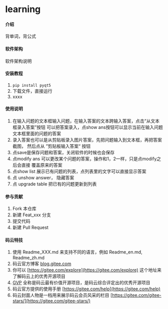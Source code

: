 # learning

#### 介绍
背单词，背公式

#### 软件架构
软件架构说明


#### 安装教程

1.  `pip install pyqt5`
2.  下载文件，直接运行
3.  xxxx

#### 使用说明

1.  在输入问题的文本框输入问题，在输入答案的文本跨输入答案，点击“从文本框录入答案”按钮
可以把答案录入，点show ans按钮可以显示当前在输入问题文本框里面的问题的答案
2.  录入答案也可以是从剪贴板录入图片答案，先把问题输入到文本框，再把答案截图，
然后点从 ”剪贴板输入答案“ 按钮
3.  点save是保存问题和答案，关闭软件的时候也会保存
4. 点modify ans 可以更改某个问题的答案，操作和1，2一样，只是点modify之后会直接
覆盖原来的答案
5. 点show list 展示已有问题的列表，点列表里的文字可以直接显示答案
6. 点 unshow answer， 隐藏答案
7. 点 upgrade table 把已有的问题更新到列表

#### 参与贡献

1.  Fork 本仓库
2.  新建 Feat_xxx 分支
3.  提交代码
4.  新建 Pull Request


#### 码云特技

1.  使用 Readme\_XXX.md 来支持不同的语言，例如 Readme\_en.md, Readme\_zh.md
2.  码云官方博客 [blog.gitee.com](https://blog.gitee.com)
3.  你可以 [https://gitee.com/explore](https://gitee.com/explore) 这个地址来了解码云上的优秀开源项目
4.  [GVP](https://gitee.com/gvp) 全称是码云最有价值开源项目，是码云综合评定出的优秀开源项目
5.  码云官方提供的使用手册 [https://gitee.com/help](https://gitee.com/help)
6.  码云封面人物是一档用来展示码云会员风采的栏目 [https://gitee.com/gitee-stars/](https://gitee.com/gitee-stars/)

